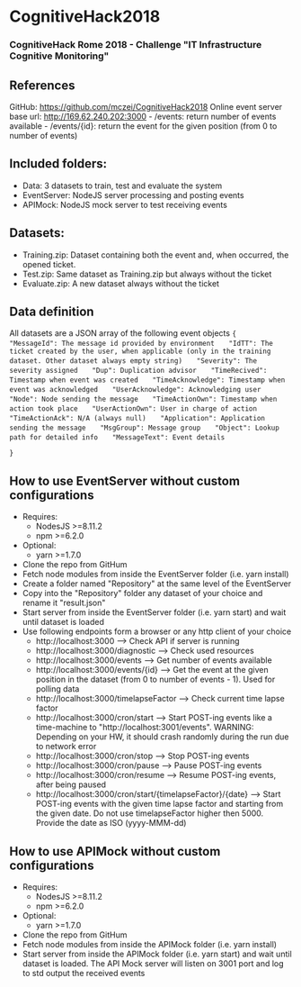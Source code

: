 # CognitiveHack2018
### CognitiveHack Rome 2018 - Challenge "IT Infrastructure Cognitive Monitoring"

## References
GitHub: https://github.com/mczei/CognitiveHack2018
Online event server base url: http://169.62.240.202:3000
	- /events: return number of events available
	- /events/{id}: return the event for the given position (from 0 to number of events)


## Included folders:
- Data: 3 datasets to train, test and evaluate the system
- EventServer: NodeJS server processing and posting events
- APIMock: NodeJS mock server to test receiving events

## Datasets:
- Training.zip: Dataset containing both the event and, when occurred, the opened ticket.
- Test.zip: Same dataset as Training.zip but always without the ticket
- Evaluate.zip: A new dataset always without the ticket

## Data definition
All datasets are a JSON array of the following event objects
`{`
`	"MessageId": The message id provided by environment`
`	"IdTT": The ticket created by the user, when applicable (only in the training dataset. Other dataset always empty string)`
`	"Severity": The severity assigned`
`	"Dup": Duplication advisor`
`	"TimeRecived": Timestamp when event was created`
`	"TimeAcknowledge": Timestamp when event was acknowledged`
`	"UserAcknowledge": Acknowledging user`
`	"Node": Node sending the message`
`	"TimeActionOwn": Timestamp when action took place`
`	"UserActionOwn": User in charge of action`
`	"TimeActionAck": N/A (always null)`
`	"Application": Application sending the message`
`	"MsgGroup": Message group`
`	"Object": Lookup path for detailed info`
`	"MessageText": Event details`

`}`


## How to use EventServer without custom configurations
 - Requires: 
   - NodesJS >=8.11.2
   - npm >=6.2.0
 - Optional: 
   - yarn >=1.7.0
 - Clone the repo from GitHum
 - Fetch node modules from inside the EventServer folder (i.e. yarn install)
 - Create a folder named "Repository" at the same level of the EventServer
 - Copy into the "Repository" folder any dataset of your choice and rename it "result.json"
 - Start server from inside the EventServer folder (i.e. yarn start) and wait until dataset is loaded
 - Use following endpoints form a browser or any http client of your choice
   - http://localhost:3000 --> Check API if server is running
   - http://localhost:3000/diagnostic --> Check used resources
   - http://localhost:3000/events --> Get number of events available
   - http://localhost:3000/events/{id} --> Get the event at the given position in the dataset (from 0 to number of events - 1). Used for polling data
   - http://localhost:3000/timelapseFactor --> Check current time lapse factor
   - http://localhost:3000/cron/start --> Start POST-ing events like a time-machine to "http://localhost:3001/events". WARNING: Depending on your HW, it should crash randomly during the run due to network error
   - http://localhost:3000/cron/stop --> Stop POST-ing events
   - http://localhost:3000/cron/pause --> Pause POST-ing events
   - http://localhost:3000/cron/resume --> Resume POST-ing events, after being paused
   - http://localhost:3000/cron/start/{timelapseFactor}/{date} --> Start POST-ing events with the given time lapse factor and starting from the given date. Do not use timelapseFactor higher then 5000. Provide the date as ISO (yyyy-MMM-dd)


## How to use APIMock without custom configurations
 - Requires: 
   - NodesJS >=8.11.2
   - npm >=6.2.0
 - Optional: 
   - yarn >=1.7.0
 - Clone the repo from GitHum
 - Fetch node modules from inside the APIMock folder (i.e. yarn install)
 - Start server from inside the APIMock folder (i.e. yarn start) and wait until dataset is loaded. The API Mock server will listen on 3001 port and log to std output the received events
